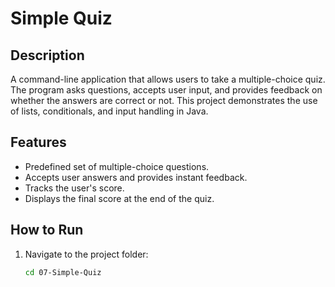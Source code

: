 # Simple Quiz

## Description
A command-line application that allows users to take a multiple-choice quiz. The program asks questions, accepts user input, and provides feedback on whether the answers are correct or not. This project demonstrates the use of lists, conditionals, and input handling in Java.

## Features
- Predefined set of multiple-choice questions.
- Accepts user answers and provides instant feedback.
- Tracks the user's score.
- Displays the final score at the end of the quiz.

## How to Run
1. Navigate to the project folder:
   ```bash
   cd 07-Simple-Quiz
